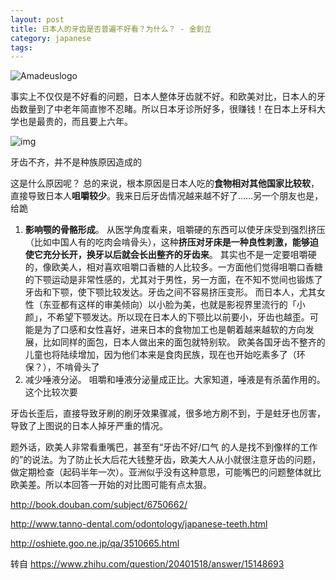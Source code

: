 ```yaml
---
layout: post
title: 日本人的牙齿是否普遍不好看？为什么？ - 金釗立
category: japanese
tags: 
---
```


![Amadeuslogo](https://cdn.kelu.org/blog/tags/japanese.jpg)

事实上不仅仅是不好看的问题，日本人整体牙齿就不好。和欧美对比，日本人的牙齿数量到了中老年简直惨不忍睹。所以日本牙诊所好多，很赚钱！在日本上牙科大学也是最贵的，而且要上六年。

![img](https://cdn.kelu.org/blog/2018/09/914abf41fb9bed620d6d28b574f68846_hd.jpg)

牙齿不齐，并不是种族原因造成的

这是什么原因呢？
总的来说，根本原因是日本人吃的**食物相对其他国家比较软**，直接导致日本人**咀嚼较少**。我来日后牙齿情况越来越不好了……另一个朋友也是，给跪

1. **影响颚的骨骼形成**。
   从医学角度看来，咀嚼硬的东西可以使牙床受到强烈挤压（比如中国人有的吃肉会啃骨头），这种**挤压对牙床是一种良性刺激，能够迫使它充分长开，换牙以后就会长出整齐的牙齿来**。
   其实也不是一定要咀嚼硬的，像欧美人，相对喜欢咀嚼口香糖的人比较多。一方面他们觉得咀嚼口香糖的下颚运动是非常性感的，尤其对于男性，另一方面，在不知不觉间也锻炼了牙齿和下颚，使下颚比较发达。牙齿之间不容易挤压变形。
   而日本人，尤其女性（东亚都有这样的审美倾向）以小脸为美，也就是影视界里流行的「小颜」，不希望下颚发达。所以现在日本人的下颚比以前要小，牙齿也越歪。可能是为了口感和女性喜好，进来日本的食物加工也是朝着越来越软的方向发展，比如同样的面包，日本人做出来的面包就特别软。
   欧美各国牙齿不整齐的儿童也将陆续增加，因为他们本来是食肉民族，现在也开始吃素多了（环保？），不啃骨头了
2. 减少唾液分泌。
   咀嚼和唾液分泌量成正比。大家知道，唾液是有杀菌作用的。这个比较次要

牙齿长歪后，直接导致牙刷的刷牙效果骤减，很多地方刷不到，于是蛀牙也厉害，导致了上图说的日本人掉牙严重的情况。

题外话，欧美人非常看重嘴巴，甚至有“牙齿不好/口气 的人是找不到像样的工作的”的说法。为了防止长大后花大钱整牙齿，欧美大人从小就很注意牙齿的问题，做定期检查（起码半年一次）。亚洲似乎没有这种意思，可能嘴巴的问题整体就比欧美差。所以本回答一开始的对比图可能有点太狠。

http://book.douban.com/subject/6750662/

http://www.tanno-dental.com/odontology/japanese-teeth.html

http://oshiete.goo.ne.jp/qa/3510665.html



转自 <https://www.zhihu.com/question/20401518/answer/15148693>

